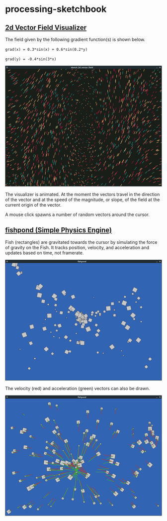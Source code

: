 # processing-sketchbook

## [2d Vector Field Visualizer](sketch_2d_vector_field)

The field given by the following gradient function(s) is shown below.

`grad(x) = 0.3*sin(x) + 0.6*sin(0.2*y)`

`grad(y) = -0.4*sin(3*x)`

![Vector Field Screenshot 3](sketch_2d_vector_field/Screenshot_3.png "Vector Field")

The visualizer is animated. At the moment the vectors travel in the direction of the vector and at the speed of the magnitude, or slope, of the field at the current origin of the vector.

A mouse click spawns a number of random vectors around the cursor.

## [fishpond (Simple Physics Engine)](fishpond)

Fish (rectangles) are gravitated towards the cursor by simulating the force of gravity on the Fish. It tracks position, velocity, and acceleration and updates based on time, not framerate.

![fishpond screenshot](fishpond/fishpond.png "fishpond physics")

The velocity (red) and acceleration (green) vectors can also be drawn.

![fishpond vectors screenshot](fishpond/fishpond-vectors.png "fishpond vector screenshot")
